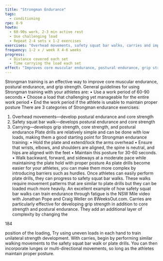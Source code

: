 ```yaml
---
title: "Strongman Endurance"
tags:
  - conditioning
rpe: 8-9
howto:
  - 60-90s work, 2-3 min active rest
  - Use challenging load
  - Repeat 2-4 sets x 1-2 exercises
exercises: "Overhead movements, safety squat bar walks, carries and implement training"
frequency: 1-2 x / week X 4-6 weeks
progress:
  - Distance covered each set
  - Time carrying the load each set
effect: "Improves core muscular endurance, postural endurance, grip strength and anaerobic tolerance. May also be used to facilitate breathing patterns under load"
---
```


Strongman training is an effective way to improve core muscular endurance, postural
endurance, and grip strength.
General guidelines for using Strongman training with your athletes are:
• Use a work period of 60-90 seconds
• Choose a load that challenging yet manageable for the entire work period
• End the work period if the athlete is unable to maintain proper posture
There are 3 categories of Strongman endurance exercises:
1. Overhead movements—develop postural endurance and core strength
2. Safety squat bar walk—develops postural endurance and core strength
3. Carrying—develops grip strength, core strength, and postural endurance
Plate drills are relatively simple and can be done with low loads, making them a good
starting point for Strongman endurance training:
• Hold the plate and extend/lock the arms overhead
• Ensure that wrists, elbows, and shoulders are aligned, the spine is neutral, and hips
are aligned with the feet
• Maintain this posture for 30-60 seconds.
• Walk backward, forward, and sideways at a moderate pace while maintaining the
plate hold with proper posture
As plate drills become easier for your athletes, you can make them more complex by
introducing barriers such as hurdles.
Once athletes can easily perform plate drills, they can progress to safety squat bar walks.
These walks require movement patterns that are similar to plate drills but they can be
loaded much more heavily.
An excellent example of how safety squat bar walks can train endurance through fatigue is
the NSW Mile video with Jonathan Pope and Craig Weller on 8WeeksOut.com.
Carries are particularly effective for developing grip strength in addition to core strength
and postural endurance. They add an additional layer of complexity by changing the

184

position of the loading, Try using uneven loads in each hand to train unilateral strength
development.
With carries, begin by performing similar walking movements to the safety squat bar walk
or plate drills. You can then incorporate lunges or multi-directional movements, so long as
the athletes maintain proper posture.
